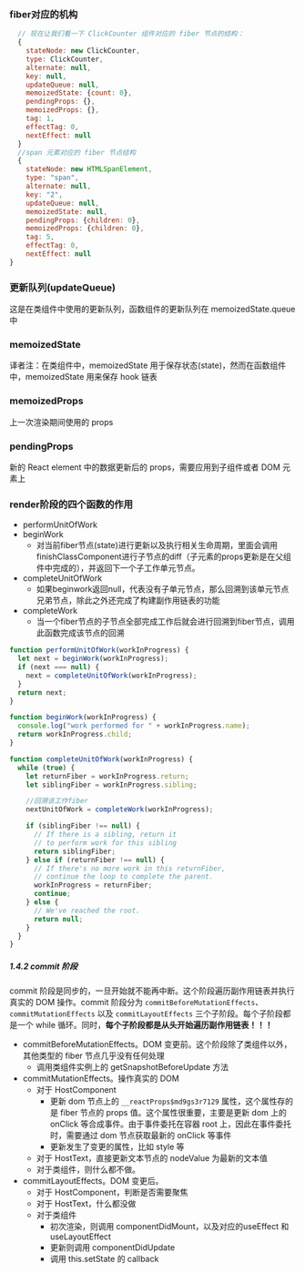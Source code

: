 ### fiber对应的机构
```js
  // 现在让我们看一下 ClickCounter 组件对应的 fiber 节点的结构：
  {
    stateNode: new ClickCounter,
    type: ClickCounter,
    alternate: null,
    key: null,
    updateQueue: null,
    memoizedState: {count: 0},
    pendingProps: {},
    memoizedProps: {},
    tag: 1,
    effectTag: 0,
    nextEffect: null
  }
  //span 元素对应的 fiber 节点结构
  {
    stateNode: new HTMLSpanElement,
    type: "span",
    alternate: null,
    key: "2",
    updateQueue: null,
    memoizedState: null,
    pendingProps: {children: 0},
    memoizedProps: {children: 0},
    tag: 5,
    effectTag: 0,
    nextEffect: null
}
```
### 更新队列(updateQueue)
这是在类组件中使用的更新队列，函数组件的更新队列在 memoizedState.queue 中

### memoizedState
译者注：在类组件中，memoizedState 用于保存状态(state)，然而在函数组件中，memoizedState 用来保存 hook 链表

### memoizedProps
上一次渲染期间使用的 props

### pendingProps
新的 React element 中的数据更新后的 props，需要应用到子组件或者 DOM 元素上

### render阶段的四个函数的作用
+ performUnitOfWork
+ beginWork
  - 对当前fiber节点(state)进行更新以及执行相关生命周期，里面会调用finishClassComponent进行子节点的diff（子元素的props更新是在父组件中完成的），并返回下一个子工作单元节点。
+ completeUnitOfWork
  - 如果beginwork返回null，代表没有子单元节点，那么回溯到该单元节点兄弟节点，除此之外还完成了构建副作用链表的功能
+ completeWork
  - 当一个fiber节点的子节点全部完成工作后就会进行回溯到fiber节点，调用此函数完成该节点的回溯
```js
function performUnitOfWork(workInProgress) {
  let next = beginWork(workInProgress);
  if (next === null) {
    next = completeUnitOfWork(workInProgress);
  }
  return next;
}

function beginWork(workInProgress) {
  console.log("work performed for " + workInProgress.name);
  return workInProgress.child;
}

function completeUnitOfWork(workInProgress) {
  while (true) {
    let returnFiber = workInProgress.return;
    let siblingFiber = workInProgress.sibling;

    //回溯该工作fiber
    nextUnitOfWork = completeWork(workInProgress);

    if (siblingFiber !== null) {
      // If there is a sibling, return it
      // to perform work for this sibling
      return siblingFiber;
    } else if (returnFiber !== null) {
      // If there's no more work in this returnFiber,
      // continue the loop to complete the parent.
      workInProgress = returnFiber;
      continue;
    } else {
      // We've reached the root.
      return null;
    }
  }
}

```
##### 1.4.2 commit 阶段

commit 阶段是同步的，一旦开始就不能再中断。这个阶段遍历副作用链表并执行真实的 DOM 操作。commit 阶段分为 `commitBeforeMutationEffects`、`commitMutationEffects` 以及 `commitLayoutEffects` 三个子阶段。每个子阶段都是一个 while 循环。同时，**每个子阶段都是从头开始遍历副作用链表！！！**

- commitBeforeMutationEffects。DOM 变更前。这个阶段除了类组件以外，其他类型的 fiber 节点几乎没有任何处理
  - 调用类组件实例上的 getSnapshotBeforeUpdate 方法
- commitMutationEffects。操作真实的 DOM
  - 对于 HostComponent
    - 更新 dom 节点上的 `__reactProps$md9gs3r7129` 属性，这个属性存的是 fiber 节点的 props 值。这个属性很重要，主要是更新 dom 上的 onClick 等合成事件。由于事件委托在容器 root 上，因此在事件委托时，需要通过 dom 节点获取最新的 onClick 等事件
    - 更新发生了变更的属性，比如 style 等
  - 对于 HostText，直接更新文本节点的 nodeValue 为最新的文本值
  - 对于类组件，则什么都不做。
- commitLayoutEffects。DOM 变更后。
  - 对于 HostComponent，判断是否需要聚焦
  - 对于 HostText，什么都没做
  - 对于类组件
    - 初次渲染，则调用 componentDidMount，以及对应的useEffect 和useLayoutEffect 
    - 更新则调用 componentDidUpdate
    - 调用 this.setState 的 callback